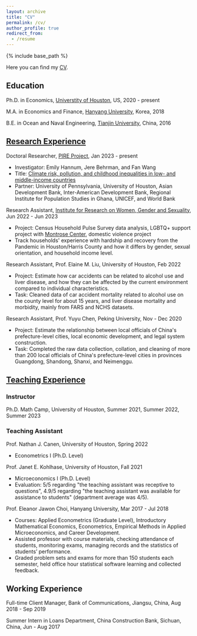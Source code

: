```yaml
---
layout: archive
title: "CV"
permalink: /cv/
author_profile: true
redirect_from:
  - /resume
---
```


{% include base_path %}

Here you can find my <a href="/files/cv/YujieZhang_CV.pdf">CV</a>.

Education
------

Ph.D. in Economics, [Universtity of Houston](https://www.uh.edu/class/economics/), US, 2020 - present 

M.A. in Economics and Finance, [Hanyang University](https://econ.hanyang.ac.kr/), Korea, 2018 

B.E. in Ocean and Naval Engineering, [Tianjin University](http://www.tju.edu.cn/english/index.htm), China, 2016

[Research Experience](https://yujiezhangecon.github.io/research/)
------

<!-- 
### Working Papers and Work in Progress

"Are Disasters Disastrous for Learning? Evidence from Seven Asian Countries", with Jere Behrman, Emily Hannum, Minhaj Mahmud, and Fan Wang (Presentations: [ADBI Conference on Increasing the Resilience of Education Systems in Asia and the Pacific](https://www.adb.org/news/events/increasing-the-resilience-of-education-systems-in-asia-and-the-pacific), 

"Gender-differed Sibling Effect on Health Outcomes"

### Research Experience
-->

Doctoral Researcher, [PIRE Project](https://beta.nsf.gov/funding/opportunities/partnerships-international-research-education-pire-0), Jan 2023 - present
* Investigator: Emily Hannum, Jere Behrman, and Fan Wang
* Title: [Climate risk, pollution, and childhood inequalities in low- and middle-income countries](https://www.nsf.gov/awardsearch/showAward?AWD_ID=2230615)
* Partner: University of Pennsylvania, University of Houston, Asian Development Bank, Inter-American Development Bank, Regional Institute for Population Studies in Ghana, UNICEF, and World Bank

Research Assistant, [Institute for Research on Women, Gender and Sexuality](https://uh.edu/class/ws/irwgs/), Jun 2022 - Jun 2023
* Project: Census Household Pulse Survey data analysis, LGBTQ+ support project with [Montrose Center](https://montrosecenter.org/), domestic violence project
* Track households' experience with hardship and recovery from the Pandemic in Houston/Harris County and how it differs by gender, sexual orientation, and household income level. 

Research Assistant, Prof. Elaine M. Liu, University of Houston, Feb 2022
* Project: Estimate how car accidents can be related to alcohol use and liver disease, and how they can be affected by the current environment compared to individual characteristics. 
* Task: Cleaned data of car accident mortality related to alcohol use on the county level for about 15 years, and liver disease mortality and morbidity, mainly from FARS and NCHS datasets. 

Research Assistant, Prof. Yuyu Chen, Peking University, Nov - Dec 2020
* Project: Estimate the relationship between local officials of China's prefecture-level cities, local economic development, and legal system construction. 
* Task: Completed the raw data collection, collation, and cleaning of more than 200 local officials of China's prefecture-level cities in provinces Guangdong, Shandong, Shanxi, and Neimenggu. 

[Teaching Experience](https://yujiezhangecon.github.io/teaching/) 
------

### Instructor

Ph.D. Math Camp, University of Houston, Summer 2021, Summer 2022, Summer 2023

### Teaching Assistant 

Prof. Nathan J. Canen, University of Houston, Spring 2022
* Econometrics I (Ph.D. Level) 

Prof. Janet E. Kohlhase, University of Houston, Fall 2021
* Microeconomics I (Ph.D. Level)
* Evaluation: 5/5 regarding "the teaching assistant was receptive to questions", 4.9/5 regarding "the teaching assistant was available for assistance to students" (department average was 4/5).

Prof. Eleanor Jawon Choi, Hanyang University, Mar 2017 - Jul 2018
* Courses: Applied Econometrics (Graduate Level), Introductory Mathematical Economics, Econometrics, Empirical Methods in Applied Microeconomics, and Career Development.  
* Assisted professor with course materials, checking attendance of students, monitoring exams, managing records and the statistics of students’ performance. 
* Graded problem sets and exams for more than 150 students each semester, held office hour statistical software learning and collected feedback.

Working Experience 
------

Full-time Client Manager, Bank of Communications, Jiangsu, China, Aug 2018 - Sep 2019

Summer Intern in Loans Department, China Construction Bank, Sichuan, China, Jun - Aug 2017

